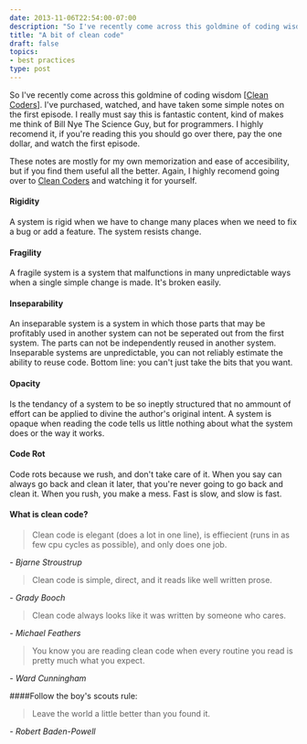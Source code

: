 ```yaml
---
date: 2013-11-06T22:54:00-07:00
description: "So I've recently come across this goldmine of coding wisdom [[Clean Coders](https://cleancoders.com/)]. I've purchased, watched, and have taken some simple notes on the first episode. I really must say this is fantastic content"
title: "A bit of clean code"
draft: false
topics:
- best practices
type: post
---
```


So I've recently come across this goldmine of coding wisdom [[Clean Coders](https://cleancoders.com/)]. I've purchased, watched, and have taken some simple notes on the first episode. I really must say this is fantastic content, kind of makes me think of Bill Nye The Science Guy, but for programmers. I highly recomend it, if you're reading this you should go over there, pay the one dollar, and watch the first episode.

These notes are mostly for my own memorization and ease of accesibility, but if you find them useful all the better. Again, I highly recomend going over to [Clean Coders](https://cleancoders.com/) and watching it for yourself.

#### Rigidity
A system is rigid when we have to change many places when we need to fix a bug or add a feature. The system resists change.

#### Fragility
A fragile system is a system that malfunctions in many unpredictable ways when a single simple change is made. It's broken easily.

#### Inseparability
An inseparable system is a system in which those parts that may be profitably used in another system can not be seperated out from the first system. The parts can not be independently reused in another system. Inseparable systems are unpredictable, you can not reliably estimate the ability to reuse code. Bottom line: you can't just take the bits that you want.

#### Opacity
Is the tendancy of a system to be so ineptly structured that no ammount of effort can be applied to divine the author's original intent. A system is opaque when reading the code tells us little nothing about what the system does or the way it works.

#### Code Rot
Code rots because we rush, and don't take care of it. When you say can always go back and clean it later, that you're never going to go back and clean it. When you rush, you make a mess. Fast is slow, and slow is fast.

#### What is clean code?
>Clean code is elegant (does a lot in one line), is effiecient (runs in as few cpu cycles as possible), and only does one job. 

_- Bjarne Stroustrup_

>Clean code is simple, direct, and it reads like well written prose. 

_- Grady Booch_

>Clean code always looks like it was written by someone who cares. 

_- Michael Feathers_

>You know you are reading clean code when every routine you read is pretty much what you expect. 

_- Ward Cunningham_

####Follow the boy's scouts rule:
>Leave the world a little better than you found it. 

_- Robert Baden-Powell_